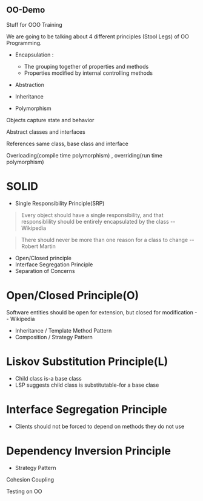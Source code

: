 ## OO-Demo
Stuff for OOO Training

We are going to be talking about 4 different principles (Stool Legs) of OO Programming.

- Encapsulation : 
    - The grouping together of properties and methods
    - Properties modified by internal controlling methods

- Abstraction
- Inheritance
- Polymorphism


Objects capture state and behavior

Abstract classes and interfaces

References same class, base class and interface

Overloading(compile time polymorphism) , overriding(run time polymorphism)

# SOLID 
- Single Responsibility Principle(SRP)
> Every object should have a single responsibility, and that responsiblility should be entirely encapsulated by the class -- Wikipedia

> There should never be more than one reason for a class to change -- Robert Martin

- Open/Closed principle
- Interface Segregation Principle
- Separation of Concerns

# Open/Closed Principle(O)
Software entities should be open for extension, but closed for modification -- Wikipedia
- Inheritance / Template Method Pattern
- Composition / Strategy Pattern

# Liskov Substitution Principle(L)

- Child class is-a base class
- LSP suggests child class is substitutable-for a base clase

# Interface Segregation Principle

- Clients should not be forced to depend on methods they do not use

# Dependency Inversion Principle

- Strategy Pattern


Cohesion
Coupling



Testing on OO



